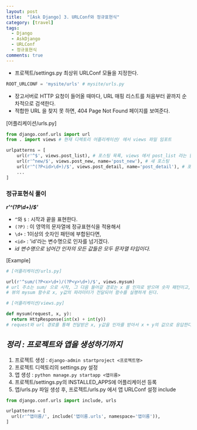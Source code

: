 ```yaml
---
layout: post
title:  "[Ask Django] 3. URLConf와 정규표현식"
category: [travel]
tags:
  - Django
  - AskDjango
  - URLConf
  - 정규표현식
comments: true
---
```


- 프로젝트/settings.py 최상위 URLConf 모듈을 지정한다.

```python
ROOT_URLCONF = 'mysite/urls' # mysite/urls.py
```
- 장고서버로 HTTP 요청이 들어올 때마다, URL 매핑 리스트를 처음부터 끝까지 순차적으로 검색한다.
- 적합한 URL 을 찾지 못 하면, 404 Page Not Found 페이지를 보여준다.

[어플리케이션/urls.py]
```python
from django.conf.urls import url
from . import views # 현재 디렉토리 어플리케이션/ 에서 views 파일 임포트

urlpatterns = [
    url(r'^$', views.post_list), # 포스팅 목록, views 에서 post_list 라는 함수 자체를 호출
    url(r'^new/$', views.post_new, name='post_new'), # 새 포스팅
    url(r'^(?P<id>\d+)/$', views.post_detail, name='post_detail'), # 포스팅 보기
    ...
]
```
### 정규표현식 풀이
***r'^(?P<id>\d+)/$'***
- `^`와 `$` : 시작과 끝을 표현한다.
- `(?P)` : 이 영역의 문자열에 정규표현식을 적용해서
- `\d+` : 1이상의 숫자인 패턴에 부합된다면,
- `<id>` : 'id'라는 변수명으로 인자를 넘기겠다.
- *id 변수명으로 넘어간 인자의 모든 값들은 모두 문자열 타입이다.*

[Example]
```python
# [어플리케이션/urls.py]

url(r'^sum/(?P<x>\d+)/(?P<y>\d+)/$', views.mysum)
# url 주소는 sum/ 으로 시작, 그 다음 들어갈 경로는 x 를 인자로 받으며 숫자 패턴이고, 그 다음 들어갈 경로는 y 를 인자로 받으며 숫자 패턴이다.
# 뷰의 mysum 함수로 x, y값의 파라미터가 전달되어 함수를 실행하게 된다.

# [어플리케이션/views.py]

def mysum(request, x, y):
  return HttpResponse(int(x) + int(y))
# request와 url 경로를 통해 전달받은 x, y값을 인자를 받아서 x + y의 값으로 응답한다.
```

## *정리 : 프로젝트와 앱을 생성하기까지*
1. 프로젝트 생성 : `django-admin startproject <프로젝트명>`
2. 프로젝트 디렉토리의 settings.py 설정
3. 앱 생성 : `python manage.py startapp <앱이름>`
4. 프로젝트/settings.py의 INSTALLED_APPS에 어플리케이션 등록
5. 앱/urls.py 파일 생성 후, 프로젝트/urls.py 에서 앱 URLConf 설정 include

```python
from django.conf.urls import include, urls

urlpatterns = [
  url(r'^앱이름/', include('앱이름.urls', namespace='앱이름')),
]
```

